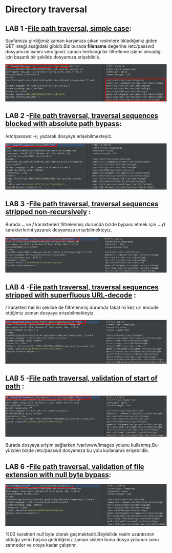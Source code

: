 # Directory traversal

## LAB 1 -[File path traversal, simple case](https://portswigger.net/web-security/file-path-traversal/lab-simple):

Sayfamıza girdiğimiz zaman karşımıza çıkan resimlere tıkladığımız giden GET isteği aşağıdaki gibidir.Biz burada **filename** değerine /etc/passwd dosyamızın ismini verdiğimiz zaman herhangi bir filtreleme işlemi olmadığı için başarılı bir şekilde dosyamıza erişebildik.

![](https://github.com/erennuygun/PortSwigger-WebSecAcademy-Solves/blob/master/Directory%20Traversal/images/lab1.png)

## LAB 2 -[File path traversal, traversal sequences blocked with absolute path bypass](https://portswigger.net/web-security/file-path-traversal/lab-absolute-path-bypass):

/etc/passwd ->; yazarak dosyaya erişebilmekteyiz.

![](https://github.com/erennuygun/PortSwigger-WebSecAcademy-Solves/blob/master/Directory%20Traversal/images/lab2.png)

## LAB 3 -[File path traversal, traversal sequences stripped non-recursively](https://portswigger.net/web-security/file-path-traversal/lab-sequences-stripped-non-recursively) :

Burada **..** ve **/** karakterleri filtrelenmiş durumda bizde bypass etmek için **...//** karakterlerini yazarak dosyamıza erişebilmekteyiz.

![](https://github.com/erennuygun/PortSwigger-WebSecAcademy-Solves/blob/master/Directory%20Traversal/images/lab3.png)

## LAB 4 -[File path traversal, traversal sequences stripped with superfluous URL-decode](https://portswigger.net/web-security/file-path-traversal/lab-superfluous-url-decode) :

/ karakteri her iki şekilde de filtrelenmiş durumda fakat iki kez url encode ettiğimiz zaman dosyaya erişebilmekteyiz.

![](https://github.com/erennuygun/PortSwigger-WebSecAcademy-Solves/blob/master/Directory%20Traversal/images/lab4.png)

## LAB 5 -[File path traversal, validation of start of path](https://portswigger.net/web-security/file-path-traversal/lab-validate-start-of-path) :

![](https://github.com/erennuygun/PortSwigger-WebSecAcademy-Solves/blob/master/Directory%20Traversal/images/lab5.png)

Burada dosyaya erişim sağlarken /var/www/images yolunu kullanmış.Bu yüzden bizde /etc/passwd dosyamıza bu yolu kullanarak erişebildik.

## LAB 6 -[File path traversal, validation of file extension with null byte bypass](https://portswigger.net/web-security/file-path-traversal/lab-validate-file-extension-null-byte-bypass):

![](https://github.com/erennuygun/PortSwigger-WebSecAcademy-Solves/blob/master/Directory%20Traversal/images/lab6.png)

%00 karakteri null byte olarak geçmektedir.Böylelikle resim uzantısının olduğu yerin başına getirdiğimiz zaman sistem bunu dosya yolunun sonu zanneder ve oraya kadar çalıştırır.
